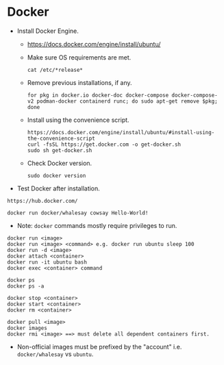 # Docker
- Install Docker Engine.
  - https://docs.docker.com/engine/install/ubuntu/
  - Make sure OS requirements are met.
    ```
    cat /etc/*release*
    ```

  - Remove previous installations, if any.
    ```
    for pkg in docker.io docker-doc docker-compose docker-compose-v2 podman-docker containerd runc; do sudo apt-get remove $pkg; done
    ```

  - Install using the convenience script.
    ```
    https://docs.docker.com/engine/install/ubuntu/#install-using-the-convenience-script
    curl -fsSL https://get.docker.com -o get-docker.sh
    sudo sh get-docker.sh
    ```

  - Check Docker version.
    ```
    sudo docker version
    ```

- Test Docker after installation.
```
https://hub.docker.com/

docker run docker/whalesay cowsay Hello-World!
```

- Note: `docker` commands mostly require privileges to run.

```
docker run <image>
docker run <image> <command> e.g. docker run ubuntu sleep 100
docker run -d <image>
docker attach <container>
docker run -it ubuntu bash
docker exec <container> command
```

```
docker ps
docker ps -a
```

```
docker stop <container>
docker start <container>
docker rm <container>
```

```
docker pull <image>
docker images
docker rmi <image> ==> must delete all dependent containers first.
```

- Non-official images must be prefixed by the "account" i.e. `docker/whalesay` vs `ubuntu`.
